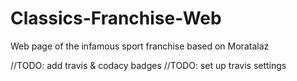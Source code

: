 # Classics-Franchise-Web
Web page of the infamous sport franchise based on Moratalaz

//TODO: add travis & codacy badges 
//TODO: set up travis settings